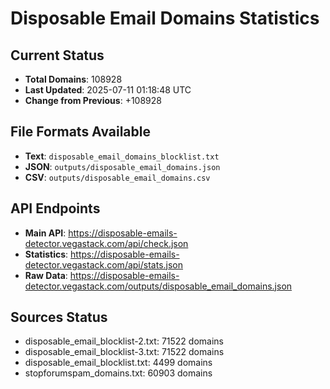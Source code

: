 # Disposable Email Domains Statistics

## Current Status
- **Total Domains**: 108928
- **Last Updated**: 2025-07-11 01:18:48 UTC
- **Change from Previous**: +108928

## File Formats Available
- **Text**: `disposable_email_domains_blocklist.txt`
- **JSON**: `outputs/disposable_email_domains.json`
- **CSV**: `outputs/disposable_email_domains.csv`

## API Endpoints
- **Main API**: https://disposable-emails-detector.vegastack.com/api/check.json
- **Statistics**: https://disposable-emails-detector.vegastack.com/api/stats.json
- **Raw Data**: https://disposable-emails-detector.vegastack.com/outputs/disposable_email_domains.json

## Sources Status
- disposable_email_blocklist-2.txt: 71522 domains
- disposable_email_blocklist-3.txt: 71522 domains
- disposable_email_blocklist.txt: 4499 domains
- stopforumspam_domains.txt: 60903 domains

